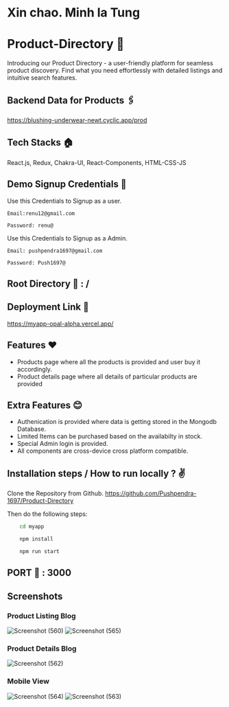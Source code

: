 # Xin chao. Minh la Tung
# Product-Directory 🦾

Introducing our Product Directory - a user-friendly platform for seamless product discovery. Find what you need effortlessly with detailed listings and intuitive search features.

## Backend Data for Products 🖇️
https://blushing-underwear-newt.cyclic.app/prod

## Tech Stacks 🏠
React.js, Redux, Chakra-UI, React-Components, HTML-CSS-JS

## Demo Signup Credentials 🧪
Use this Credentials to Signup as a user.

``Email:renu12@gmail.com``

``Password: renu@``

Use this Credentials to Signup as a Admin.

``Email: pushpendra1697@gmail.com``

``Password: Push1697@``

## Root Directory 🏡 : /

## Deployment Link 🔗
https://myapp-opal-alpha.vercel.app/

## Features ❤️
- Products page where all the products is provided and user buy it accordingly.
- Product details page where all details of particular products are provided

## Extra Features 😊
- Authenication is provided where data is getting stored in the Mongodb Database.
- Limited Items can be purchased based on the availabilty in stock.
- Special Admin login is provided.
- All components are cross-device cross platform compatible.


## Installation steps / How to run locally ? ✌️

Clone the Repository from Github.
https://github.com/Pushpendra-1697/Product-Directory

Then do the following steps:

```bash
    cd myapp

    npm install

    npm run start
```

## PORT 🧽 : 3000

## Screenshots
### Product Listing Blog

![Screenshot (560)](https://github.com/Pushpendra-1697/Product-Directory/assets/104748364/e09b22d5-a529-4a22-ae80-477a0a129175)
![Screenshot (565)](https://github.com/Pushpendra-1697/Product-Directory/assets/104748364/30da8bc9-3e8c-4f07-a51d-354abc06f415)

### Product Details Blog

![Screenshot (562)](https://github.com/Pushpendra-1697/Product-Directory/assets/104748364/f69dd3da-4321-4f12-a108-ed0da3103678)

### Mobile View
![Screenshot (564)](https://github.com/Pushpendra-1697/Product-Directory/assets/104748364/958b0903-ef87-4ffb-b5a7-db0d2816d333)
![Screenshot (563)](https://github.com/Pushpendra-1697/Product-Directory/assets/104748364/85887da9-b5be-447e-9354-2b5313b70135)
